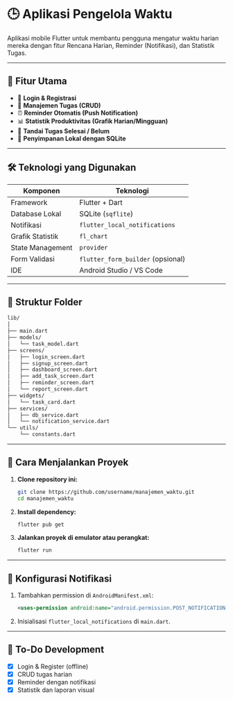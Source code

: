 # 🕒 Aplikasi Pengelola Waktu

Aplikasi mobile Flutter untuk membantu pengguna mengatur waktu harian mereka dengan fitur Rencana Harian, Reminder (Notifikasi), dan Statistik Tugas.

---

## 📱 Fitur Utama

- 🔐 **Login & Registrasi**
- 📝 **Manajemen Tugas (CRUD)**
- ⏰ **Reminder Otomatis (Push Notification)**
- 📊 **Statistik Produktivitas (Grafik Harian/Mingguan)**
- 🎯 **Tandai Tugas Selesai / Belum**
- 💾 **Penyimpanan Lokal dengan SQLite**

---

## 🛠️ Teknologi yang Digunakan

| Komponen         | Teknologi                         |
| ---------------- | --------------------------------- |
| Framework        | Flutter + Dart                    |
| Database Lokal   | SQLite (`sqflite`)                |
| Notifikasi       | `flutter_local_notifications`     |
| Grafik Statistik | `fl_chart`                        |
| State Management | `provider`                        |
| Form Validasi    | `flutter_form_builder` (opsional) |
| IDE              | Android Studio / VS Code          |

---

## 📂 Struktur Folder

```bash
lib/
│
├── main.dart
├── models/
│   └── task_model.dart
├── screens/
│   ├── login_screen.dart
│   ├── signup_screen.dart
│   ├── dashboard_screen.dart
│   ├── add_task_screen.dart
│   ├── reminder_screen.dart
│   └── report_screen.dart
├── widgets/
│   └── task_card.dart
├── services/
│   ├── db_service.dart
│   └── notification_service.dart
└── utils/
    └── constants.dart
```

---

## 🚀 Cara Menjalankan Proyek

1. **Clone repository ini:**

   ```bash
   git clone https://github.com/username/manajemen_waktu.git
   cd manajemen_waktu
   ```

2. **Install dependency:**

   ```bash
   flutter pub get
   ```

3. **Jalankan proyek di emulator atau perangkat:**

   ```bash
   flutter run
   ```

---

## 🔔 Konfigurasi Notifikasi

1. Tambahkan permission di `AndroidManifest.xml`:

   ```xml
   <uses-permission android:name="android.permission.POST_NOTIFICATIONS"/>
   ```

2. Inisialisasi `flutter_local_notifications` di `main.dart`.

---

## 📌 To-Do Development

- [x] Login & Register (offline)
- [x] CRUD tugas harian
- [x] Reminder dengan notifikasi
- [x] Statistik dan laporan visual
